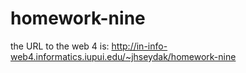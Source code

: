 # homework-nine
 
the URL to the web 4 is: http://in-info-web4.informatics.iupui.edu/~jhseydak/homework-nine
